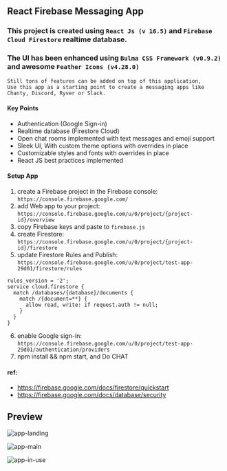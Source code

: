 ## React Firebase Messaging App

### This project is created using `React Js (v 16.5)` and `Firebase Cloud Firestore` realtime database.
### The UI has been enhanced using `Bulma CSS Framework (v0.9.2)` and awesome `Feather Icons (v4.28.0)`
```
Still tons of features can be added on top of this application,
Use this app as a starting point to create a messaging apps like Chanty, Discord, Ryver or Slack.
```

#### Key Points
- Authentication (Google Sign-in)
- Realtime database (Firestore Cloud)
- Open chat rooms implemented with text messages and emoji support
- Sleek UI, With custom theme options with overrides in place
- Customizable styles and fonts with overrides in place
- React JS best practices implemented

#### Setup App
1. create a Firebase project in the Firebase console: `https://console.firebase.google.com/`
2. add Web app to your project: `https://console.firebase.google.com/u/0/project/{project-id}/overview` 
3. copy Firebase keys and paste to `firebase.js`
4. create Firestore: `https://console.firebase.google.com/u/0/project/{project-id}/firestore`
5. update Firestore Rules and Publish: `https://console.firebase.google.com/u/0/project/test-app-29d01/firestore/rules`
```
rules_version = '2';
service cloud.firestore {
  match /databases/{database}/documents {
    match /{document=**} {
      allow read, write: if request.auth != null;
    }
  }
}
```
6. enable Google sign-in: `https://console.firebase.google.com/u/0/project/test-app-29d01/authentication/providers`
7. npm install && npm start, and Do CHAT

#### ref:
- https://firebase.google.com/docs/firestore/quickstart
- https://firebase.google.com/docs/database/security

## Preview
![app-landing](/screenshots/app-landing.png 'This is a app-landing image.')

![app-main](/screenshots/app-main.png 'This is a app-main image.')

![app-in-use](/screenshots/app-in-use.png 'This is a app-in-use image.')
